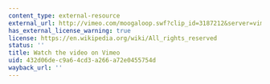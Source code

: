 ```yaml
---
content_type: external-resource
external_url: http://vimeo.com/moogaloop.swf?clip_id=3187212&server=vimeo.com&show_title=0&show_byline=0&show_portrait=0&color=&fullscreen=0&group_id=
has_external_license_warning: true
license: https://en.wikipedia.org/wiki/All_rights_reserved
status: ''
title: Watch the video on Vimeo
uid: 432d06de-c9a6-4cd3-a266-a72e0455754d
wayback_url: ''
---
```

